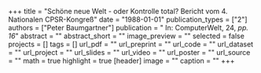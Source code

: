 +++
title = "Schöne neue Welt - oder Kontrolle total? Bericht vom 4. Nationalen CPSR-Kongreß"
date = "1988-01-01"
publication_types = ["2"]
authors = ["Peter Baumgartner"]
publication = " In: ComputerWelt, 24, _pp. 16_"
abstract = ""
abstract_short = ""
image_preview = ""
selected = false
projects = []
tags = []
url_pdf = ""
url_preprint = ""
url_code = ""
url_dataset = ""
url_project = ""
url_slides = ""
url_video = ""
url_poster = ""
url_source = ""
math = true
highlight = true
[header]
image = ""
caption = ""
+++
